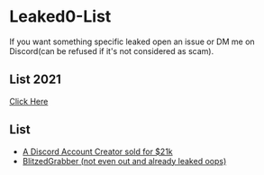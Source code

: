 # Leaked0-List

If you want something specific leaked open an issue or DM me on Discord(can be refused if it's not considered as scam).

## List 2021
[Click Here](https://github.com/HideakiAtsuyo/Leaked0-List-2021)

## List

- [A Discord Account Creator sold for $21k](https://github.com/Leaked0/21k-dollars-discord-account-creator)
- [BlitzedGrabber (not even out and already leaked oops)](https://github.com/Leaked0/BlitzedGrabber)
